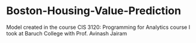 # Boston-Housing-Value-Prediction
Model created in the course CIS 3120: Programming for Analytics course I took at Baruch College with Prof. Avinash Jairam
